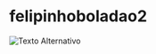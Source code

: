 # felipinhoboladao2 
<img src="https://www.cnnbrasil.com.br/wp-content/uploads/sites/12/2022/01/batman-robert-pattinson-2022.jpg?w=1200&h=1200&crop=1" alt="Texto Alternativo">
